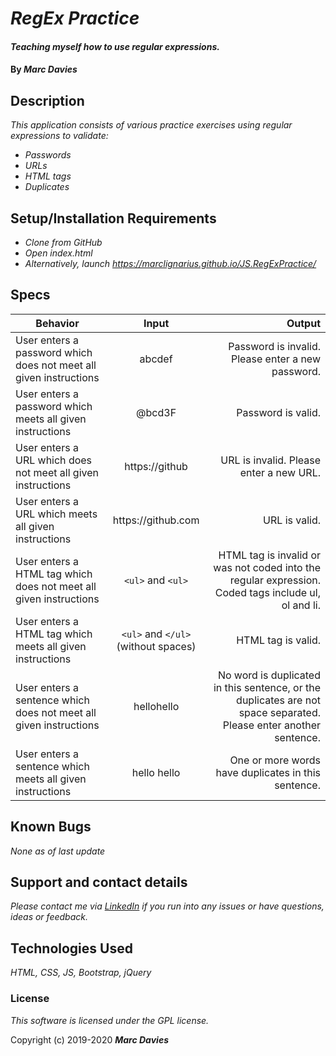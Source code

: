  
# _RegEx Practice_

#### _Teaching myself how to use regular expressions._

#### By _**Marc Davies**_

## Description
 
_This application consists of various practice exercises using regular expressions to validate:_
 
* _Passwords_ 
* _URLs_ 
* _HTML tags_ 
* _Duplicates_

## Setup/Installation Requirements

* _Clone from GitHub_
* _Open index.html_
* _Alternatively, launch https://marclignarius.github.io/JS.RegExPractice/_

## Specs

| Behavior | Input | Output |
| ------------- |:-------------:| -----:|
| User enters a password which does not meet all given instructions | abcdef | Password is invalid. Please enter a new password. |
| User enters a password which meets all given instructions | @bcd3F | Password is valid. |
| User enters a URL which does not meet all given instructions | https://<span></span>github | URL is invalid. Please enter a new URL. |
| User enters a URL which meets all given instructions | https://<span></span>github<span></span>.com | URL is valid. |
| User enters a HTML tag which does not meet all given instructions | <code>&lt;ul&gt;</code> and <code>&lt;ul&gt;</code> | HTML tag is invalid or was not coded into the regular expression. Coded tags include ul, ol and li. |
| User enters a HTML tag which meets all given instructions | <code>&lt;ul&gt;</code> and <code>&lt;/ul&gt;</code> (without spaces) | HTML tag is valid. |
| User enters a sentence which does not meet all given instructions | hellohello | No word is duplicated in this sentence, or the duplicates are not space separated. Please enter another sentence. |
| User enters a sentence which meets all given instructions | hello hello | One or more words have duplicates in this sentence. |

## Known Bugs

_None as of last update_

## Support and contact details

_Please contact me via <a href="https://www.linkedin.com/in/marcdaviesriot/">LinkedIn</a> if you run into any issues or have questions, ideas or feedback._

## Technologies Used

_HTML, CSS, JS, Bootstrap, jQuery_

### License

*This software is licensed under the GPL license.*

Copyright (c) 2019-2020 **_Marc Davies_**
